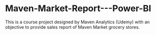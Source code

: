 # Maven-Market-Report---Power-BI
This is a course project designed by Maven Analytics (Udemy) with an objective to provide sales report of Maven Market grocery stores.
